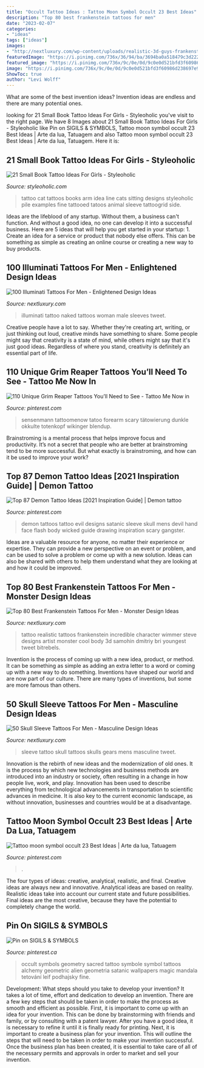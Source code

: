 ```yaml
---
title: "Occult Tattoo Ideas : Tattoo Moon Symbol Occult 23 Best Ideas"
description: "Top 80 best frankenstein tattoos for men"
date: "2023-02-07"
categories:
- "ideas"
tags: ["ideas"]
images:
- "http://nextluxury.com/wp-content/uploads/realistic-3d-guys-frankenstein-thigh-tattoo.jpg"
featuredImage: "https://i.pinimg.com/736x/36/94/ba/3694ba0a518479c3d2221bdf26f00c27.jpg"
featured_image: "https://i.pinimg.com/736x/9c/0e/0d/9c0e0d521bfd3f60986d238697e9346b.jpg"
image: "https://i.pinimg.com/736x/9c/0e/0d/9c0e0d521bfd3f60986d238697e9346b.jpg"
ShowToc: true
author: "Levi Wolff"
---
```



What are some of the best invention ideas?
Invention ideas are endless and there are many potential ones.

	

		
looking for 21 Small Book Tattoo Ideas For Girls - Styleoholic you've visit to the right page. We have 8 Images about 21 Small Book Tattoo Ideas For Girls - Styleoholic like Pin on SIGILS &amp; SYMBOLS, Tattoo moon symbol occult 23 Best Ideas | Arte da lua, Tatuagem and also Tattoo moon symbol occult 23 Best Ideas | Arte da lua, Tatuagem. Here it is:
		
    
## 21 Small Book Tattoo Ideas For Girls - Styleoholic

<img loading=lazy src="https://i.styleoholic.com/2017/02/Books-and-cat-tattoo-idea.jpg" onerror="this.onerror=null;this.src='https://tse1.mm.bing.net/th?id=OIP.N5-N3aANJ2nDxYWWXSzRcgAAAA&amp;pid=15.1';" alt="21 Small Book Tattoo Ideas For Girls - Styleoholic">

_Source: styleoholic.com_

>tattoo cat tattoos books arm idea line cats sitting designs styleoholic pile examples fine tattooed tatoos animal sleeve tattoogrid side. 

	

Ideas are the lifeblood of any startup. Without them, a business can't function. And without a good idea, no one can develop it into a successful business. Here are 5 ideas that will help you get started in your startup: 1. Create an idea for a service or product that nobody else offers. This can be something as simple as creating an online course or creating a new way to buy products. 
    
## 100 Illuminati Tattoos For Men - Enlightened Design Ideas

<img loading=lazy src="http://nextluxury.com/wp-content/uploads/naked-woman-illuminati-tattoo-male-sleeves.jpg" onerror="this.onerror=null;this.src='https://tse4.mm.bing.net/th?id=OIP.2BOhmINYfBgYjdFKDsz4EQHaHa&amp;pid=15.1';" alt="100 Illuminati Tattoos For Men - Enlightened Design Ideas">

_Source: nextluxury.com_

>illuminati tattoo naked tattoos woman male sleeves tweet. 

	

Creative people have a lot to say. Whether they're creating art, writing, or just thinking out loud, creative minds have something to share. Some people might say that creativity is a state of mind, while others might say that it's just good ideas. Regardless of where you stand, creativity is definitely an essential part of life.

    
## 110 Unique Grim Reaper Tattoos You’ll Need To See - Tattoo Me Now In

<img loading=lazy src="https://i.pinimg.com/736x/10/da/32/10da320a294b60cdb2dba98684006153.jpg" onerror="this.onerror=null;this.src='https://tse4.mm.bing.net/th?id=OIP.AuII7Ay61qlzMp5_2SOjMwHaLc&amp;pid=15.1';" alt="110 Unique Grim Reaper Tattoos You’ll Need to See - Tattoo Me Now in">

_Source: pinterest.com_

>sensenmann tattoomenow tatoo forearm scary tätowierung dunkle okkulte totenkopf wikinger blendup. 

	

Brainstroming is a mental process that helps improve focus and productivity. It’s not a secret that people who are better at brainstroming tend to be more successful. But what exactly is brainstroming, and how can it be used to improve your work?

    
## Top 87 Demon Tattoo Ideas [2021 Inspiration Guide] | Demon Tattoo

<img loading=lazy src="https://i.pinimg.com/736x/36/94/ba/3694ba0a518479c3d2221bdf26f00c27.jpg" onerror="this.onerror=null;this.src='https://tse2.mm.bing.net/th?id=OIP.OH0UkPlKu11bpjJfyy354AHaHf&amp;pid=15.1';" alt="Top 87 Demon Tattoo Ideas [2021 Inspiration Guide] | Demon tattoo">

_Source: pinterest.com_

>demon tattoos tattoo evil designs satanic sleeve skull mens devil hand face flash body wicked guide drawing inspiration scary gangster. 

	

Ideas are a valuable resource for anyone, no matter their experience or expertise. They can provide a new perspective on an event or problem, and can be used to solve a problem or come up with a new solution. Ideas can also be shared with others to help them understand what they are looking at and how it could be improved.

    
## Top 80 Best Frankenstein Tattoos For Men - Monster Design Ideas

<img loading=lazy src="http://nextluxury.com/wp-content/uploads/realistic-3d-guys-frankenstein-thigh-tattoo.jpg" onerror="this.onerror=null;this.src='https://tse2.mm.bing.net/th?id=OIP.WqqI62t_KrLgTD-DkqR8XwHaI0&amp;pid=15.1';" alt="Top 80 Best Frankenstein Tattoos For Men - Monster Design Ideas">

_Source: nextluxury.com_

>tattoo realistic tattoos frankenstein incredible character wimmer steve designs artist monster cool body 3d samohin dmitriy bri youngest tweet bitrebels. 

	

Invention is the process of coming up with a new idea, product, or method. It can be something as simple as adding an extra letter to a word or coming up with a new way to do something. Inventions have shaped our world and are now part of our culture. There are many types of inventions, but some are more famous than others.

    
## 50 Skull Sleeve Tattoos For Men - Masculine Design Ideas

<img loading=lazy src="http://nextluxury.com/wp-content/uploads/skulls-guys-tattoo-sleeve-with-mehcanical-gears.jpg" onerror="this.onerror=null;this.src='https://tse4.mm.bing.net/th?id=OIP.U2PZuq_gynnCnFaJhhwefgHaHa&amp;pid=15.1';" alt="50 Skull Sleeve Tattoos For Men - Masculine Design Ideas">

_Source: nextluxury.com_

>sleeve tattoo skull tattoos skulls gears mens masculine tweet. 

	

Innovation is the rebirth of new ideas and the modernization of old ones. It is the process by which new technologies and business methods are introduced into an industry or society, often resulting in a change in how people live, work, and play. Innovation has been used to describe everything from technological advancements in transportation to scientific advances in medicine. It is also key to the current economic landscape, as without innovation, businesses and countries would be at a disadvantage.

    
## Tattoo Moon Symbol Occult 23 Best Ideas | Arte Da Lua, Tatuagem

<img loading=lazy src="https://i.pinimg.com/736x/9c/0e/0d/9c0e0d521bfd3f60986d238697e9346b.jpg" onerror="this.onerror=null;this.src='https://tse1.mm.bing.net/th?id=OIP.CAuqqvaRj3KaGbWGxsU9CAAAAA&amp;pid=15.1';" alt="Tattoo moon symbol occult 23 Best Ideas | Arte da lua, Tatuagem">

_Source: pinterest.com_

>. 

	

The four types of ideas: creative, analytical, realistic, and final.
Creative ideas are always new and innovative. Analytical ideas are based on reality. Realistic ideas take into account our current state and future possibilities. Final ideas are the most creative, because they have the potential to completely change the world.

    
## Pin On SIGILS &amp; SYMBOLS

<img loading=lazy src="https://i.pinimg.com/736x/f7/9a/4f/f79a4ffa7ffcb8a534bfde0e103c7ec2--occult-symbols-occult-art.jpg" onerror="this.onerror=null;this.src='https://tse4.mm.bing.net/th?id=OIP.uALRK39LvyBhselrVvHUHwHaKq&amp;pid=15.1';" alt="Pin on SIGILS &amp; SYMBOLS">

_Source: pinterest.ca_

>occult symbols geometry sacred tattoo symbole symbol tattoos alchemy geometric alien geometria satanic wallpapers magic mandala tetování leif podhajsky fine. 

	

Development: What steps should you take to develop your invention?
It takes a lot of time, effort and dedication to develop an invention. There are a few key steps that should be taken in order to make the process as smooth and efficient as possible. First, it is important to come up with an idea for your invention. This can be done by brainstorming with friends and family, or by consulting with a patent lawyer. After you have a good idea, it is necessary to refine it until it is finally ready for printing. Next, it is important to create a business plan for your invention. This will outline the steps that will need to be taken in order to make your invention successful. Once the business plan has been created, it is essential to take care of all of the necessary permits and approvals in order to market and sell your invention.

